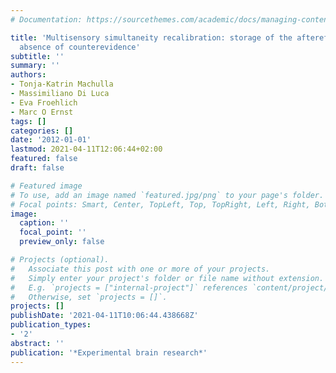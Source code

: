 ```yaml
---
# Documentation: https://sourcethemes.com/academic/docs/managing-content/

title: 'Multisensory simultaneity recalibration: storage of the aftereffect in the
  absence of counterevidence'
subtitle: ''
summary: ''
authors:
- Tonja-Katrin Machulla
- Massimiliano Di Luca
- Eva Froehlich
- Marc O Ernst
tags: []
categories: []
date: '2012-01-01'
lastmod: 2021-04-11T12:06:44+02:00
featured: false
draft: false

# Featured image
# To use, add an image named `featured.jpg/png` to your page's folder.
# Focal points: Smart, Center, TopLeft, Top, TopRight, Left, Right, BottomLeft, Bottom, BottomRight.
image:
  caption: ''
  focal_point: ''
  preview_only: false

# Projects (optional).
#   Associate this post with one or more of your projects.
#   Simply enter your project's folder or file name without extension.
#   E.g. `projects = ["internal-project"]` references `content/project/deep-learning/index.md`.
#   Otherwise, set `projects = []`.
projects: []
publishDate: '2021-04-11T10:06:44.438668Z'
publication_types:
- '2'
abstract: ''
publication: '*Experimental brain research*'
---
```


